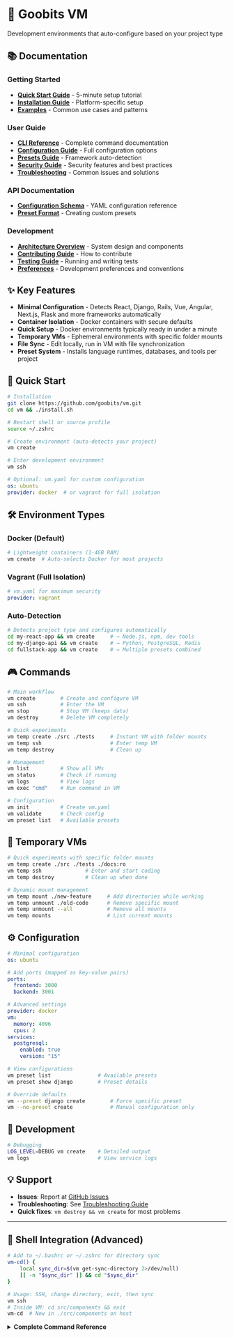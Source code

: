 # 🚀 Goobits VM
Development environments that auto-configure based on your project type

## 📚 Documentation

### Getting Started
- **[Quick Start Guide](docs/getting-started/quick-start.md)** - 5-minute setup tutorial
- **[Installation Guide](docs/getting-started/installation.md)** - Platform-specific setup
- **[Examples](docs/getting-started/examples.md)** - Common use cases and patterns

### User Guide
- **[CLI Reference](docs/user-guide/cli-reference.md)** - Complete command documentation
- **[Configuration Guide](docs/user-guide/configuration.md)** - Full configuration options
- **[Presets Guide](docs/user-guide/presets.md)** - Framework auto-detection
- **[Security Guide](docs/user-guide/security.md)** - Security features and best practices
- **[Troubleshooting](docs/user-guide/troubleshooting.md)** - Common issues and solutions

### API Documentation
- **[Configuration Schema](docs/api/configuration-schema.md)** - YAML configuration reference
- **[Preset Format](docs/api/preset-format.md)** - Creating custom presets

### Development
- **[Architecture Overview](docs/development/architecture.md)** - System design and components
- **[Contributing Guide](docs/development/contributing.md)** - How to contribute
- **[Testing Guide](docs/development/testing.md)** - Running and writing tests
- **[Preferences](docs/development/preferences.md)** - Development preferences and conventions

## ✨ Key Features
- **Minimal Configuration** - Detects React, Django, Rails, Vue, Angular, Next.js, Flask and more frameworks automatically
- **Container Isolation** - Docker containers with secure defaults
- **Quick Setup** - Docker environments typically ready in under a minute
- **Temporary VMs** - Ephemeral environments with specific folder mounts
- **File Sync** - Edit locally, run in VM with file synchronization
- **Preset System** - Installs language runtimes, databases, and tools per project

## 🚀 Quick Start

```bash
# Installation
git clone https://github.com/goobits/vm.git
cd vm && ./install.sh

# Restart shell or source profile
source ~/.zshrc

# Create environment (auto-detects your project)
vm create

# Enter development environment
vm ssh
```

```yaml
# Optional: vm.yaml for custom configuration
os: ubuntu
provider: docker  # or vagrant for full isolation
```

## 🛠️ Environment Types

### Docker (Default)
```bash
# Lightweight containers (1-4GB RAM)
vm create  # Auto-selects Docker for most projects
```

### Vagrant (Full Isolation)
```yaml
# vm.yaml for maximum security
provider: vagrant
```

### Auto-Detection
```bash
# Detects project type and configures automatically
cd my-react-app && vm create     # → Node.js, npm, dev tools
cd my-django-api && vm create    # → Python, PostgreSQL, Redis
cd fullstack-app && vm create    # → Multiple presets combined
```

## 🎮 Commands

```bash
# Main workflow
vm create        # Create and configure VM
vm ssh           # Enter the VM
vm stop          # Stop VM (keeps data)
vm destroy       # Delete VM completely

# Quick experiments
vm temp create ./src ./tests     # Instant VM with folder mounts
vm temp ssh                      # Enter temp VM
vm temp destroy                  # Clean up

# Management
vm list          # Show all VMs
vm status        # Check if running
vm logs          # View logs
vm exec "cmd"    # Run command in VM

# Configuration
vm init          # Create vm.yaml
vm validate      # Check config
vm preset list   # Available presets
```

## 🧪 Temporary VMs

```bash
# Quick experiments with specific folder mounts
vm temp create ./src ./tests ./docs:ro
vm temp ssh              # Enter and start coding
vm temp destroy          # Clean up when done

# Dynamic mount management
vm temp mount ./new-feature     # Add directories while working
vm temp unmount ./old-code      # Remove specific mount
vm temp unmount --all           # Remove all mounts
vm temp mounts                  # List current mounts
```

## ⚙️ Configuration

```yaml
# Minimal configuration
os: ubuntu

# Add ports (mapped as key-value pairs)
ports:
  frontend: 3000
  backend: 3001

# Advanced settings
provider: docker
vm:
  memory: 4096
  cpus: 2
services:
  postgresql:
    enabled: true
    version: "15"
```

```bash
# View configurations
vm preset list               # Available presets
vm preset show django        # Preset details

# Override defaults
vm --preset django create        # Force specific preset
vm --no-preset create            # Manual configuration only
```

## 🧪 Development

```bash
# Debugging
LOG_LEVEL=DEBUG vm create    # Detailed output
vm logs                      # View service logs
```

## 💡 Support
- **Issues**: Report at [GitHub Issues](https://github.com/goobits/vm/issues)
- **Troubleshooting**: See [Troubleshooting Guide](docs/user-guide/troubleshooting.md)
- **Quick fixes**: `vm destroy && vm create` for most problems

---

## 🔄 Shell Integration (Advanced)

```bash
# Add to ~/.bashrc or ~/.zshrc for directory sync
vm-cd() {
    local sync_dir=$(vm get-sync-directory 2>/dev/null)
    [[ -n "$sync_dir" ]] && cd "$sync_dir"
}

# Usage: SSH, change directory, exit, then sync
vm ssh
# Inside VM: cd src/components && exit
vm-cd  # Now in ./src/components on host
```

<details>
<summary><strong>Complete Command Reference</strong></summary>

### VM Lifecycle
```bash
vm create                    # Create new VM with provisioning
vm start                     # Start existing VM
vm stop                      # Stop VM (keeps data)
vm restart                   # Restart without reprovisioning
vm ssh                       # Connect to VM
vm destroy                   # Delete VM completely
vm status                    # Check if running
vm provision                 # Re-run provisioning
vm kill [container]          # Force kill VM processes
```

### Temporary VMs
```bash
vm temp create <folders>     # Create ephemeral VM
vm temp ssh                  # SSH into temp VM
vm temp destroy              # Clean up
vm temp mount <path>         # Add mount to running VM
vm temp unmount <path>       # Remove specific mount
vm temp unmount --all        # Remove all mounts
vm temp mounts               # List current mounts
vm temp list                 # List all temp VMs
vm temp status               # Check temp VM status
vm temp stop                 # Stop temp VM
vm temp start                # Start temp VM
vm temp restart              # Restart temp VM
```

### Configuration
```bash
vm init                      # Create vm.yaml
vm validate                  # Check config
vm preset list               # Show presets
vm preset show <name>        # Preset details
vm config get [field]        # Get config value(s)
vm config set <field> <value> # Set config value
vm config unset <field>      # Remove config field
vm config clear              # Clear all config
vm config preset <names>     # Apply preset(s)
```

### Advanced
```bash
vm exec <command>            # Execute command in VM
vm logs                      # View logs
vm --config custom.yaml ssh # Use specific config
```

</details>